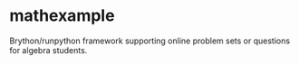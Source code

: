 # mathexample
Brython/runpython framework supporting online problem sets or questions for algebra students.
